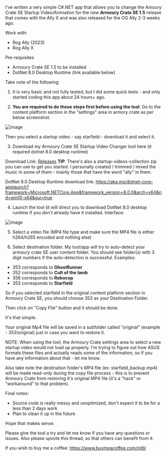 I've written a very simple C#.NET app that allows you to change the Amoury Crate SE Startup Video/Animation for the new **Armoury Crate SE 1.5** release that comes with the Ally X and was also released for the OG Ally 2-3 weeks ago.

Work with:
- Rog Ally (2023)
- Rog Ally X

Pre-requisites
- Armoury Crate SE 1.5 to be installed
- DotNet 8.0 Desktop Runtime (link available below)

Take note of the following:

1) It is very basic and not fully tested, but I did some quick tests - and only started coding this app about 24 hours+ ago.

2) **You are required to do these steps first before using the tool**: Go to the content platform section in the "settings" area in armory crate as per below screenshot.

![image](https://github.com/user-attachments/assets/732ab63f-42a0-4cf1-af64-1466ea98909e)

Then you select a startup video - say starfield - download it and select it.

3) Download my Armoury Crate SE Startup Video Changer tool here (it required dotnet 8.0 desktop runtime)

Download Link: [Releases](../../releases)
**TIP**: There's also a startup-videos-collection zip you can use to get you started. I personally created / trimmed / mixed the music in some of them - mainly those that have the word "ally" in them.

DotNet 8.0 Desktop Runtime download link: https://aka.ms/dotnet-core-applaunch?framework=Microsoft.NETCore.App&framework_version=8.0.0&arch=x64&rid=win10-x64&gui=true

4) Launch the tool (it will direct you to download DotNet 8.0 desktop runtime if you don't already have it installed. Interface:

![image](https://github.com/user-attachments/assets/e1c4e86b-5239-4582-9e3f-88401fcd0735)

5) Select a video file (MP4 file type and make sure the MP4 file is either h264/h265 encoded and nothing else)

6) Select destination folder. My tool/app will try to auto-detect your armoury crate SE user content folder. You should see folder(s) with 3 digit numbers if the auto-detection is successful. Examples:

- 353 corresponds to **GhostRunner**
- 352 corresponds to **Cult of the lamb**
- 358 corresponds to **Robocop**
- 353 corresponds to **Starfield**

So if you selected starfield in the original content platform section in Armoury Crate SE, you should choose 353 as your Destination Folder.

Then click on "Copy File" button and it should be done.

It's that simple.

Your original Mp4 file will be saved in a subfolder called "original" (example - 353\original) just in case you want to restore it.

NOTE: When using the tool, the Armoury Crate settings area to select a new startup video would not load up properly. I'm trying to figure out how ASUS formats these files and actually reads some of the information, so if you have any information about that - let me know.

Also take note the destination folder's MP4 file (ex: starfield_backup.mp4) will be made read-only during the copy file process - this is to prevent Armoury Crate from restoring it's original MP4 file (it's a "hack" or "workaround" to that problem).

Final notes:
- Source code is really messy and unoptimized, don't expect it to be for a less than 2 days work
- Plan to clean it up in the future

Hope that makes sense.

Please give the tool a try and let me know if you have any questions or issues. Also please upvote this thread, so that others can benefit from it.

If you wish to buy me a coffee:
https://www.buymeacoffee.com/mlbl
